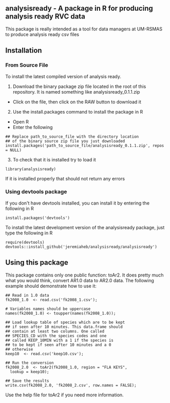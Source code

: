 ## analysisready - A package in R for producing analysis ready RVC data ##
This package is really intended as a tool for data managers at UM-RSMAS to produce analysis ready csv files

## Installation ##
### From Source File ###
To install the latest compiled version of analysis ready.

1. Download the binary package zip file located in the root of this repository. It is named something like analysisready\_0.1.1.zip
 * Click on the file, then click on the RAW button to download it
2. Use the install.packages command to install the package in R
 * Open R
 * Enter the following
 
 ```
 ## Replace path_to_source_file with the directory location
 ## of the binary source zip file you just downloaded
 install.packages('path_to_source_file/analysisready_0.1.1.zip', repos = NULL)
 ```

3. To check that it is installed try to load it

```
library(analysisready)
```

If it is installed properly that should not return any errors

### Using devtools package ###
If you don't have devtools installed, you can install it by entering the following in R

```
install.packages('devtools')
```

To install the latest development version of the analysisready package, just type the following in R

```
require(devtools)
devtools::install_github('jeremiaheb/analysisready/analysisready')
```

## Using this package ##
This package contains only one public function: toAr2. It does pretty much what you would think, convert AR1.0 data to AR2.0 data. 
The following example should demonstrate how to use it:
```
## Read in 1.0 data
fk2008_1.0  <- read.csv('fk2008_1.csv');

# Variables names should be uppercase
names(fk2008_1.0) <- toupper(names(fk2008_1.0));

## Load lookup table of species which are to be kept
## if seen after 10 minutes. This data.frame should
## contain at least two columns. One called
## SPECIES_CD with the species codes and one
## called KEEP_10MIN with a 1 if the species is 
## to be kept if seen after 10 minutes and a 0
## otherwise
keep10  <- read.csv('keep10.csv');

## Run the conversion
fk2008_2.0  <- toAr2(fk2008_1.0, region = "FLA KEYS",
  lookup = keep10);

## Save the results
write.csv(fk2008_2.0, 'fk2008_2.csv', row.names = FALSE);
```
Use the help file for toAr2 if you need more information. 
